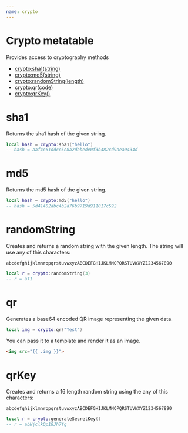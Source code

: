 ```yaml
---
name: crypto
---
```


# Crypto metatable

Provides access to cryptography methods

- [crypto:sha1(string)](#sha1)
- [crypto:md5(string)](#md5)
- [crypto:randomString(length)](#randomstring)
- [crypto:qr(code)](#qr)
- [crypto:qrKey()](#qrkey)

# sha1

Returns the sha1 hash of the given string.

```lua
local hash = crypto:sha1("hello")
-- hash = aaf4c61ddcc5e8a2dabede0f3b482cd9aea9434d
```

# md5

Returns the md5 hash of the given string.

```lua
local hash = crypto:md5("hello")
-- hash = 5d41402abc4b2a76b9719d911017c592
```

# randomString

Creates and returns a random string with the given length. The string will use any of this characters:

`abcdefghijklmnropqrstuvwxyzABCDEFGHIJKLMNOPQRSTUVWXYZ1234567890`

```lua
local r = crypto:randomString(3)
-- r = aT1
```

# qr

Generates a base64 encoded QR image representing the given data.

```lua
local img = crypto:qr("Test")
```

You can pass it to a template and render it as an image.

```html
<img src="{{ .img }}">
```

# qrKey

Creates and returns a 16 length random string using the any of this characters:

`abcdefghijklmnropqrstuvwxyzABCDEFGHIJKLMNOPQRSTUVWXYZ1234567890`

```lua
local r = crypto:generateSecretKey()
-- r = abHjclkOp18Jh7fg
```